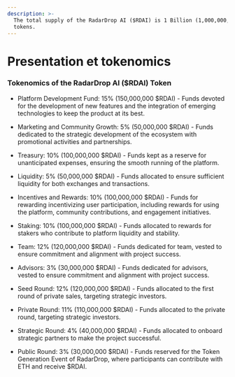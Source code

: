 ```yaml
---
description: >-
  The total supply of the RadarDrop AI ($RDAI) is 1 Billion (1,000,000,000)
  tokens.
---
```


# Presentation et tokenomics

### Tokenomics of the RadarDrop AI ($RDAI) Token

* Platform Development Fund: 15% (150,000,000 $RDAI) - Funds devoted for the development of new features and the integration of emerging technologies to keep the product at its best.



* Marketing and Community Growth: 5% (50,000,000 $RDAI) - Funds dedicated to the strategic development of the ecosystem with promotional activities and partnerships.



* Treasury: 10% (100,000,000 $RDAI) - Funds kept as a reserve for unanticipated expenses, ensuring the smooth running of the platform.



* Liquidity: 5% (50,000,000 $RDAI) - Funds allocated to ensure sufficient liquidity for both exchanges and transactions.



* Incentives and Rewards: 10% (100,000,000 $RDAI) - Funds for rewarding incentivizing user participation, including rewards for using the platform, community contributions, and engagement initiatives.



* Staking: 10% (100,000,000 $RDAI) - Funds allocated to rewards for stakers who contribute to platform liquidity and stability.



* Team: 12% (120,000,000 $RDAI) - Funds dedicated for team, vested to ensure commitment and alignment with project success.



* Advisors: 3% (30,000,000 $RDAI) - Funds dedicated for advisors, vested to ensure commitment and alignment with project success.



* Seed Round: 12% (120,000,000 $RDAI) - Funds allocated to the first round of private sales, targeting strategic investors.&#x20;



* Private Round: 11% (110,000,000 $RDAI) - Funds allocated to the private round, targeting strategic investors.&#x20;



* Strategic Round: 4% (40,000,000 $RDAI) - Funds allocated to onboard strategic partners to make the project successful.&#x20;



* Public Round: 3% (30,000,000 $RDAI) - Funds reserved for the Token Generation Event of RadarDrop, where participants can contribute with ETH and receive $RDAI.
